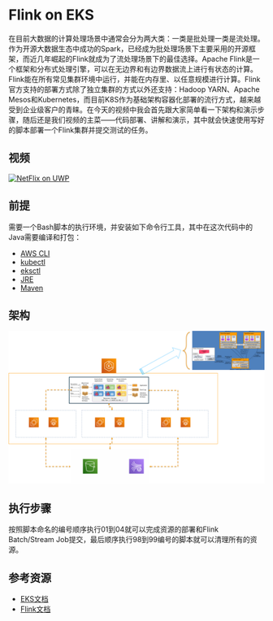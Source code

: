 # Flink on EKS
在目前大数据的计算处理场景中通常会分为两大类：一类是批处理一类是流处理。作为开源大数据生态中成功的Spark，已经成为批处理场景下主要采用的开源框架，而近几年崛起的Flink就成为了流处理场景下的最佳选择。Apache Flink是一个框架和分布式处理引擎，可以在无边界和有边界数据流上进行有状态的计算。Flink能在所有常见集群环境中运行，并能在内存里、以任意规模进行计算。Flink官方支持的部署方式除了独立集群的方式以外还支持：Hadoop YARN、Apache Mesos和Kubernetes，而目前K8S作为基础架构容器化部署的流行方式，越来越受到企业级客户的青睐。在今天的视频中我会首先跟大家简单看一下架构和演示步骤，随后还是我们视频的主菜——代码部署、讲解和演示，其中就会快速使用写好的脚本部署一个Flink集群并提交测试的任务。
## 视频
[![NetFlix on UWP](https://res.cloudinary.com/marcomontalbano/image/upload/v1587315555/video_to_markdown/images/youtube--2qqYywttue4-c05b58ac6eb4c4700831b2b3070cd403.jpg)](https://www.bilibili.com/video/BV1EP411M7LZ "Data on EKS")

## 前提
需要一个Bash脚本的执行环境，并安装如下命令行工具，其中在这次代码中的Java需要编译和打包：
- [AWS CLI](https://aws.amazon.com/cli/)
- [kubectl](https://kubernetes.io/docs/tasks/tools/#kubectl)
- [eksctl](https://docs.aws.amazon.com/eks/latest/userguide/getting-started-eksctl.html)
- [JRE](https://www.oracle.com/java/technologies/downloads/)
- [Maven](https://maven.apache.org/)

## 架构
![](images/flink-on-eks.png)

## 执行步骤
按照脚本命名的编号顺序执行01到04就可以完成资源的部署和Flink Batch/Stream Job提交，最后顺序执行98到99编号的脚本就可以清理所有的资源。

## 参考资源
- [EKS文档](https://docs.aws.amazon.com/eks/latest/userguide/what-is-eks.html)
- [Flink文档](https://flink.apache.org/)
